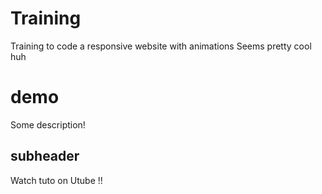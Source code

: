# Training
Training to code a responsive website with animations
Seems pretty cool huh
# demo

Some description!

## subheader

Watch tuto on Utube !!

